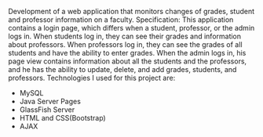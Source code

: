 Development of a web application that monitors changes of grades, student and professor
information on a faculty.
Specification:
 This application contains a login page, which differs when a student, professor, or the
admin logs in.
 When students log in, they can see their grades and information about professors.
 When professors log in, they can see the grades of all students and have the ability to
enter grades.
 When the admin logs in, his page view contains information about all the students
and the professors, and he has the ability to update, delete, and add grades, students,
and professors.
Technologies I used for this project are:
- MySQL 
- Java Server Pages
- GlassFish Server
- HTML and CSS(Bootstrap)
- AJAX

